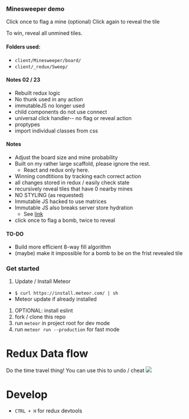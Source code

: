### Minesweeper demo
Click once to flag a mine (optional)
Click again to reveal the tile

To win, reveal all unmined tiles.

#### Folders used:
- `client/Minesweeper/board/`
- `client/_redux/Sweep/`

#### Notes 02 / 23
- Rebuilt redux logic
- No thunk used in any action
- immutableJS no longer used
- child components do not use connect
- universal click handler-- no flag or reveal action
- proptypes
- import individual classes from css

#### Notes
- Adjust the board size and mine probability
- Built on my rather large scaffold, please ignore the rest. 
  - React and redux only here.
- Winning condtitions by tracking each correct action
- all changes stored in redux / easily check state
- recursively reveal tiles that have 0 nearby mines
- NO STYLING (as requested)
- Immutable JS hacked to use matrices
- Immutable JS also breaks server store hydration
  - See [link](http://stackoverflow.com/questions/34935786/server-side-rendering-with-redux-and-immutable-js-errors-on-mapstatetoprop-conte)
- click once to flag a bomb, twice to reveal

#### TO-DO
- Build more efficient 8-way fill algorithm
- (maybe) make it impossible for a bomb to be on the frist revealed tile


### Get started
1. Update / Install Meteor
  - `$ curl https://install.meteor.com/ | sh`
  - Meteor update if already installed

1. OPTIONAL: install eslint
1. fork / clone this repo 
1. run `meteor` in project root for dev mode
2. run `meteor run --production` for fast mode

# Redux Data flow
Do the time travel thing!
You can use this to undo / cheat
![](http://i.imgur.com/J4GeW0M.gif)

# Develop
- `CTRL + H` for redux devtools

